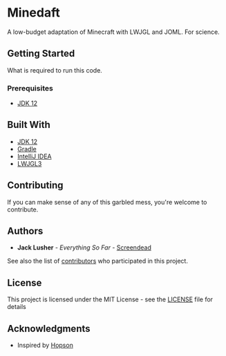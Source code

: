# Minedaft

A low-budget adaptation of Minecraft with LWJGL and JOML. For science.

## Getting Started

What is required to run this code.

### Prerequisites

* [JDK 12](https://www.oracle.com/technetwork/java/javase/downloads/jdk11-downloads-5066655.html)

## Built With

* [JDK 12](https://www.oracle.com/technetwork/java/javase/downloads/jdk12-downloads-5295953.html)
* [Gradle](https://gradle.org/install/)
* [IntelliJ IDEA](https://www.jetbrains.com/idea/download/)
* [LWJGL3](https://www.lwjgl.org/)

## Contributing

If you can make sense of any of this garbled mess, you're welcome to contribute. 

## Authors

* **Jack Lusher** - *Everything So Far* - [Screendead](https://github.com/Screendead)

See also the list of [contributors](https://github.com/Screendead/Minedaft/contributors) who participated in this project.

## License

This project is licensed under the MIT License - see the [LICENSE](LICENSE) file for details

## Acknowledgments

* Inspired by [Hopson](https://www.youtube.com/channel/UCeQhZOvNKSBRU0Mdg7V44wA/featured?&ab_channel=Hopson)
